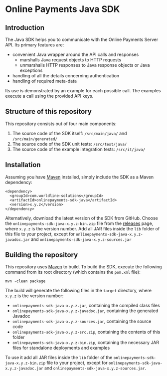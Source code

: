 # Online Payments Java SDK

## Introduction

The Java SDK helps you to communicate with the Online Payments Server API. Its primary features are:

* convenient Java wrapper around the API calls and responses
    * marshalls Java request objects to HTTP requests
    * unmarshalls HTTP responses to Java response objects or Java exceptions
* handling of all the details concerning authentication
* handling of required meta-data

Its use is demonstrated by an example for each possible call. The examples execute a call using the provided API keys. 

## Structure of this repository

This repository consists out of four main components:

1. The source code of the SDK itself: `/src/main/java/` and `/src/main/generated/` 
2. The source code of the SDK unit tests: `/src/test/java/`
3. The source code of the example integration tests: `/src/it/java/`

## Installation

Assuming you have [Maven](http://maven.apache.org/) installed, simply include the SDK as a Maven dependency:

    <dependency>
      <groupId>com.worldline-solutions</groupId>
      <artifactId>onlinepayments-sdk-java</artifactId>
      <version>x.y.z</version>
    </dependency>

Alternatively, download the latest version of the SDK from GitHub. Choose the `onlinepayments-sdk-java-x.y.z-bin.zip` file from the [releases](https://github.com/Online-Payments/sdk-java/releases) page, where `x.y.z` is the version number. Add all JAR files inside the `lib` folder of this file to your project, except for `onlinepayments-sdk-java-x.y.z-javadoc.jar` and `onlinepayments-sdk-java-x.y.z-sources.jar`

## Building the repository

This repository uses [Maven](http://maven.apache.org/) to build. To build the SDK, execute the following command from its root directory (which contains the `pom.xml` file):

    mvn -clean package

The build will generate the following files in the `target` directory, where `x.y.z` is the version number:
* `onlinepayments-sdk-java-x.y.z.jar`, containing the compiled class files
* `onlinepayments-sdk-java-x.y.z-javadoc.jar`, containing the generated Javadoc
* `onlinepayments-sdk-java-x.y.z-sources.jar`, containing the source code
* `onlinepayments-sdk-java-x.y.z-src.zip`, containing the contents of this folder
* `onlinepayments-sdk-java-x.y.z-bin.zip`, containing the necessary JAR files for standalone deployments and examples

To use it add all JAR files inside the `lib` folder of the `onlinepayments-sdk-java-x.y.z-bin.zip` file to your project, except for `onlinepayments-sdk-java-x.y.z-javadoc.jar` and `onlinepayments-sdk-java-x.y.z-sources.jar`.
